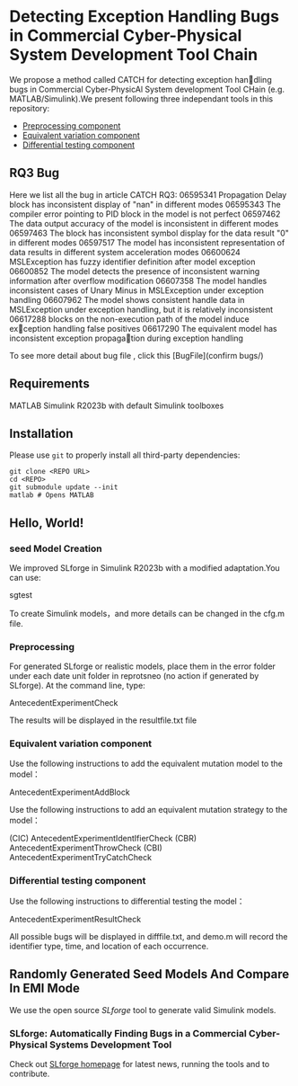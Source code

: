 # Detecting Exception Handling Bugs in Commercial Cyber-Physical System Development Tool Chain

We propose a method called CATCH for detecting exception handling bugs in Commercial Cyber-PhysicAl System development Tool CHain (e.g. MATLAB/Simulink).We present following three independant tools in this repository:

- [Preprocessing component](slsf/AntecedentExperimentCheck.m)
- [Equivalent variation component](slsf/)
- [Differential testing component](slsf/AntecedentExperimentResultCheck.m)

## RQ3 Bug

Here we list all the bug in  article CATCH RQ3:
06595341 Propagation Delay block has inconsistent display of "nan" in different modes
06595343 The compiler error pointing to PID block in the model is not perfect
06597462 The data output accuracy of the model is inconsistent in different modes
06597463 The block has inconsistent symbol display for the data result "0" in different modes
06597517 The model has inconsistent representation of data results in different system acceleration modes
06600624 MSLException has fuzzy identifier definition after model exception
06600852 The model detects the presence of inconsistent warning information after overflow modification
06607358 The model handles inconsistent cases of Unary Minus in MSLException under exception handling
06607962 The model shows consistent handle data in MSLException under exception handling, but it is relatively inconsistent
06617288 blocks on the non-execution path of the model induce exception handling false positives
06617290 The equivalent model has inconsistent exception propagation during exception handling

To see more detail about bug file , click this [BugFile](confirm bugs/)

## Requirements

MATLAB Simulink R2023b with default Simulink toolboxes

## Installation

Please use `git` to properly install all third-party dependencies:

    git clone <REPO URL>
    cd <REPO>
    git submodule update --init
    matlab # Opens MATLAB

## Hello, World!
### seed Model Creation  
We improved SLforge in Simulink R2023b with a modified adaptation.You can use:

  sgtest
  
To create Simulink models，and more details can be changed in the cfg.m file.
### Preprocessing 
For generated SLforge or realistic models, place them in the error folder under each date unit folder in reprotsneo (no action if generated by SLforge).
At the command line, type:

  AntecedentExperimentCheck
  
The results will be displayed in the resultfile.txt file
### Equivalent variation component 
Use the following instructions to add the equivalent mutation model to the model：
  
  AntecedentExperimentAddBlock

Use the following instructions to add an equivalent mutation strategy to the model：

(CIC)
  AntecedentExperimentIdentIfierCheck 
(CBR)
  AntecedentExperimentThrowCheck
(CBI)
  AntecedentExperimentTryCatchCheck
  
### Differential testing component
Use the following instructions to differential testing the model：

  AntecedentExperimentResultCheck
  
All possible bugs will be displayed in difffile.txt, and demo.m will record the identifier type, time, and location of each occurrence.
## Randomly Generated Seed Models And Compare In EMI Mode

We use the open source *SLforge* tool to generate valid Simulink models. 

### SLforge: Automatically Finding Bugs in a Commercial Cyber-Physical Systems Development Tool

Check out [SLforge homepage](https://github.com/verivital/slsf_randgen/wiki) for latest news, running the tools and to contribute.

